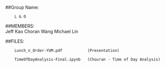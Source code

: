 
##Group Name:

		L & O

##MEMBERS:     
		Jeff Kao 
               Choran Wang
               Michael Lin

##FILES:

		Lunch_n_Order-YUM.pdf           (Presentation)

        TimeOfDayAnalysis-Final.ipynb   (Chouran - Time of Day Analysis)
